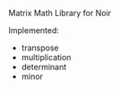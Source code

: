 Matrix Math Library for Noir

Implemented: 
  - transpose
  - multiplication
  - determinant
  - minor
 
